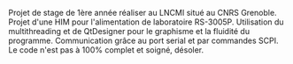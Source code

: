 Projet de stage de 1ère année réaliser au LNCMI situé au CNRS Grenoble.
Projet d'une HIM pour l'alimentation de laboratoire RS-3005P.
Utilisation du multithreading et de QtDesigner pour le graphisme et la fluidité du programme.
Communication grâce au port serial et par commandes SCPI.
Le code n'est pas à 100% complet et soigné, désoler.
